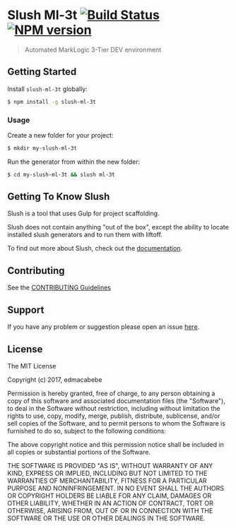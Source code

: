 # Slush Ml-3t [![Build Status](https://secure.travis-ci.org/edmacabebe/slush-ml-3t.png?branch=master)](https://travis-ci.org/edmacabebe/slush-ml-3t) [![NPM version](https://badge-me.herokuapp.com/api/npm/slush-ml-3t.png)](http://badges.enytc.com/for/npm/slush-ml-3t)

> Automated MarkLogic 3-Tier DEV environment


## Getting Started

Install `slush-ml-3t` globally:

```bash
$ npm install -g slush-ml-3t
```

### Usage

Create a new folder for your project:

```bash
$ mkdir my-slush-ml-3t
```

Run the generator from within the new folder:

```bash
$ cd my-slush-ml-3t && slush ml-3t
```

## Getting To Know Slush

Slush is a tool that uses Gulp for project scaffolding.

Slush does not contain anything "out of the box", except the ability to locate installed slush generators and to run them with liftoff.

To find out more about Slush, check out the [documentation](https://github.com/slushjs/slush).

## Contributing

See the [CONTRIBUTING Guidelines](https://github.com/edmacabebe/slush-ml-3t/blob/master/CONTRIBUTING.md)

## Support
If you have any problem or suggestion please open an issue [here](https://github.com/edmacabebe/slush-ml-3t/issues).

## License 

The MIT License

Copyright (c) 2017, edmacabebe

Permission is hereby granted, free of charge, to any person
obtaining a copy of this software and associated documentation
files (the "Software"), to deal in the Software without
restriction, including without limitation the rights to use,
copy, modify, merge, publish, distribute, sublicense, and/or sell
copies of the Software, and to permit persons to whom the
Software is furnished to do so, subject to the following
conditions:

The above copyright notice and this permission notice shall be
included in all copies or substantial portions of the Software.

THE SOFTWARE IS PROVIDED "AS IS", WITHOUT WARRANTY OF ANY KIND,
EXPRESS OR IMPLIED, INCLUDING BUT NOT LIMITED TO THE WARRANTIES
OF MERCHANTABILITY, FITNESS FOR A PARTICULAR PURPOSE AND
NONINFRINGEMENT. IN NO EVENT SHALL THE AUTHORS OR COPYRIGHT
HOLDERS BE LIABLE FOR ANY CLAIM, DAMAGES OR OTHER LIABILITY,
WHETHER IN AN ACTION OF CONTRACT, TORT OR OTHERWISE, ARISING
FROM, OUT OF OR IN CONNECTION WITH THE SOFTWARE OR THE USE OR
OTHER DEALINGS IN THE SOFTWARE.


